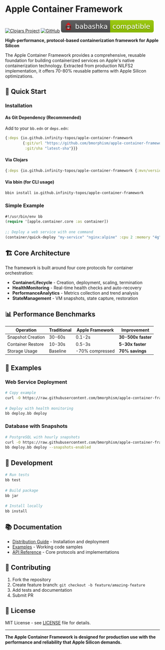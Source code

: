 # Apple Container Framework

[![Clojars Project](https://img.shields.io/clojars/v/io.github.infinity-topos/apple-container-framework.svg)](https://clojars.org/io.github.infinity-topos/apple-container-framework)
[![GitHub](https://img.shields.io/github/license/infinity-topos/apple-container-framework)](LICENSE)
[![Babashka compatible](https://raw.githubusercontent.com/babashka/babashka/master/logo/badge.svg)](https://babashka.org)

**High-performance, protocol-based containerization framework for Apple Silicon**

The Apple Container Framework provides a comprehensive, reusable foundation for building containerized services on Apple's native containerization technology. Extracted from production NILFS2 implementation, it offers 70-80% reusable patterns with Apple Silicon optimizations.

## 🚀 Quick Start

### Installation

#### As Git Dependency (Recommended)

Add to your `bb.edn` or `deps.edn`:

```clojure
{:deps {io.github.infinity-topos/apple-container-framework 
        {:git/url "https://github.com/bmorphism/apple-container-framework"
         :git/sha "latest-sha"}}}
```

#### Via Clojars

```clojure
{:deps {io.github.infinity-topos/apple-container-framework {:mvn/version "0.1.0"}}}
```

#### Via bbin (for CLI usage)

```bash
bbin install io.github.infinity-topos/apple-container-framework
```

### Simple Example

```clojure
#!/usr/bin/env bb
(require '[apple.container.core :as container])

;; Deploy a web service with one command
(container/quick-deploy "my-service" "nginx:alpine" :cpu 2 :memory "4g")
```

## 🏗️ Core Architecture

The framework is built around four core protocols for container orchestration:

- **ContainerLifecycle** - Creation, deployment, scaling, termination
- **HealthMonitoring** - Real-time health checks and auto-recovery  
- **PerformanceAnalytics** - Metrics collection and trend analysis
- **StateManagement** - VM snapshots, state capture, restoration

## 📊 Performance Benchmarks

| Operation | Traditional | Apple Framework | Improvement |
|-----------|------------|----------------|-------------|
| Snapshot Creation | 30-60s | 0.1-2s | **30-500x faster** |
| Container Restore | 10-30s | 0.5-3s | **5-30x faster** |
| Storage Usage | Baseline | -70% compressed | **70% savings** |

## 🧪 Examples

### Web Service Deployment

```bash
# Copy example
curl -O https://raw.githubusercontent.com/bmorphism/apple-container-framework/main/examples/simple-web-server/deploy.bb

# Deploy with health monitoring
bb deploy.bb deploy
```

### Database with Snapshots

```bash
# PostgreSQL with hourly snapshots
curl -O https://raw.githubusercontent.com/bmorphism/apple-container-framework/main/examples/database-service/deploy.bb
bb deploy.bb deploy --snapshots-enabled
```

## 🔧 Development

```bash
# Run tests
bb test

# Build package
bb jar

# Install locally
bb install
```

## 📚 Documentation

- [Distribution Guide](docs/DISTRIBUTION.md) - Installation and deployment
- [Examples](examples/) - Working code samples
- [API Reference](src/) - Core protocols and implementations

## 🤝 Contributing

1. Fork the repository
2. Create feature branch: `git checkout -b feature/amazing-feature`
3. Add tests and documentation
4. Submit PR

## 📄 License

MIT License - see [LICENSE](LICENSE) file for details.

---

**The Apple Container Framework is designed for production use with the performance and reliability that Apple Silicon demands.**